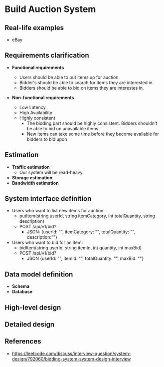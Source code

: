 # Build Auction System

## Real-life examples
- eBay

## Requirements clarification
- **Functional requirements**
   - Users should be able to put items up for auction.
   - Bidder's should be able to search for items they are interested in.
   - Bidders should be able to bid on items they are interestes in.
 
- **Non-functional requirements**
   - Low Latency
   - High Availability
   - Highly consistent
      - The bidding part should be highly consistent. Bidders shouldn't be able to bid on unavailable items
      - New items can take some time before they become available for bidders to bid upon

## Estimation
- **Traffic estimation**
   - Our system will be read-heavy.
- **Storage estimation**
- **Bandwidth estimation**

## System interface definition
- Users who want to list new items for auction:
   - putItem(string userId, string itemCategory, int totalQuantity, string description)
   - POST /api/v1/bid?
      - JSON: {userId: "", itemCategory: "", totalQuantity: "", description:""}
- Users who want to bid for an item:
   - bidItem(string userId, string itemId, int quantity, int maxBid}
   - POST /api/v1/bid?
      - JSON {userId: "", itemId: "", totalQuantity: "", maxBid: ""}

## Data model definition
- **Schema**
- **Database**

## High-level design

## Detailed design

## References
- https://leetcode.com/discuss/interview-question/system-design/792060/bidding-system-system-design-interview
